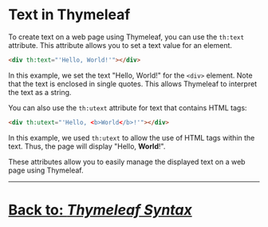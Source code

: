 # Text in Thymeleaf

To create text on a web page using Thymeleaf, you can use the `th:text` attribute. This attribute allows you to set a text value for an element.

```html
<div th:text="'Hello, World!'"></div>
```

In this example, we set the text "Hello, World!" for the `<div>` element. Note that the text is enclosed in single quotes. This allows Thymeleaf to interpret the text as a string.

You can also use the `th:utext` attribute for text that contains HTML tags:

```html
<div th:utext="'Hello, <b>World</b>!'"></div>
```

In this example, we used `th:utext` to allow the use of HTML tags within the text. Thus, the page will display "Hello, **World**!".

These attributes allow you to easily manage the displayed text on a web page using Thymeleaf.

---

# [**Back to**: *Thymeleaf Syntax*](../features/syntax.md)